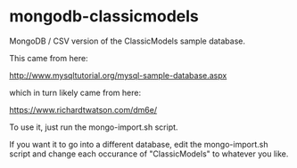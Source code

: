# mongodb-classicmodels
MongoDB / CSV version of the ClassicModels sample database.

This came from here:

http://www.mysqltutorial.org/mysql-sample-database.aspx

which in turn likely came from here:

https://www.richardtwatson.com/dm6e/

To use it, just run the mongo-import.sh script.

If you want it to go into a different database, edit the mongo-import.sh script and change each occurance of "ClassicModels" to whatever you like.

